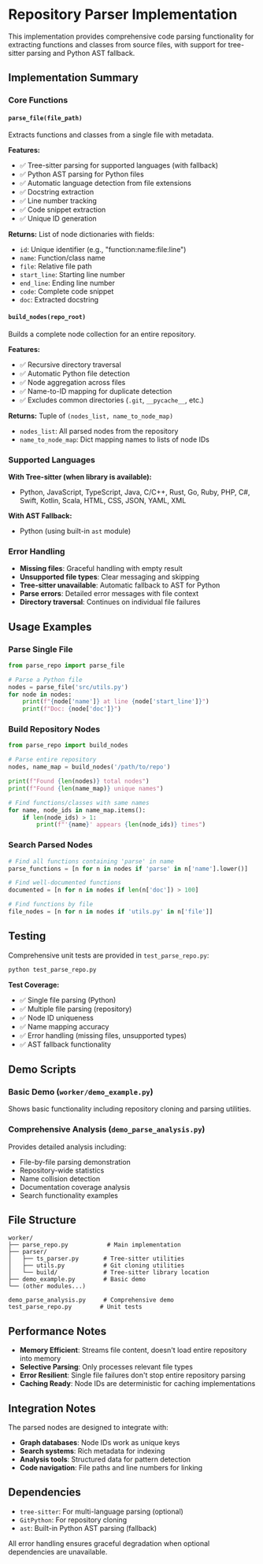 # Repository Parser Implementation

This implementation provides comprehensive code parsing functionality for extracting functions and classes from source files, with support for tree-sitter parsing and Python AST fallback.

## Implementation Summary

### Core Functions

#### `parse_file(file_path)`
Extracts functions and classes from a single file with metadata.

**Features:**
- ✅ Tree-sitter parsing for supported languages (with fallback)
- ✅ Python AST parsing for Python files
- ✅ Automatic language detection from file extensions
- ✅ Docstring extraction
- ✅ Line number tracking
- ✅ Code snippet extraction
- ✅ Unique ID generation

**Returns:** List of node dictionaries with fields:
- `id`: Unique identifier (e.g., "function:name:file:line")
- `name`: Function/class name
- `file`: Relative file path
- `start_line`: Starting line number
- `end_line`: Ending line number
- `code`: Complete code snippet
- `doc`: Extracted docstring

#### `build_nodes(repo_root)`
Builds a complete node collection for an entire repository.

**Features:**
- ✅ Recursive directory traversal
- ✅ Automatic Python file detection
- ✅ Node aggregation across files
- ✅ Name-to-ID mapping for duplicate detection
- ✅ Excludes common directories (`.git`, `__pycache__`, etc.)

**Returns:** Tuple of `(nodes_list, name_to_node_map)`
- `nodes_list`: All parsed nodes from the repository
- `name_to_node_map`: Dict mapping names to lists of node IDs

### Supported Languages

**With Tree-sitter (when library is available):**
- Python, JavaScript, TypeScript, Java, C/C++, Rust, Go, Ruby, PHP, C#, Swift, Kotlin, Scala, HTML, CSS, JSON, YAML, XML

**With AST Fallback:**
- Python (using built-in `ast` module)

### Error Handling

- **Missing files**: Graceful handling with empty result
- **Unsupported file types**: Clear messaging and skipping
- **Tree-sitter unavailable**: Automatic fallback to AST for Python
- **Parse errors**: Detailed error messages with file context
- **Directory traversal**: Continues on individual file failures

## Usage Examples

### Parse Single File
```python
from parse_repo import parse_file

# Parse a Python file
nodes = parse_file('src/utils.py')
for node in nodes:
    print(f"{node['name']} at line {node['start_line']}")
    print(f"Doc: {node['doc']}")
```

### Build Repository Nodes
```python
from parse_repo import build_nodes

# Parse entire repository
nodes, name_map = build_nodes('/path/to/repo')

print(f"Found {len(nodes)} total nodes")
print(f"Found {len(name_map)} unique names")

# Find functions/classes with same names
for name, node_ids in name_map.items():
    if len(node_ids) > 1:
        print(f"'{name}' appears {len(node_ids)} times")
```

### Search Parsed Nodes
```python
# Find all functions containing 'parse' in name
parse_functions = [n for n in nodes if 'parse' in n['name'].lower()]

# Find well-documented functions
documented = [n for n in nodes if len(n['doc']) > 100]

# Find functions by file
file_nodes = [n for n in nodes if 'utils.py' in n['file']]
```

## Testing

Comprehensive unit tests are provided in `test_parse_repo.py`:

```bash
python test_parse_repo.py
```

**Test Coverage:**
- ✅ Single file parsing (Python)
- ✅ Multiple file parsing (repository)
- ✅ Node ID uniqueness
- ✅ Name mapping accuracy
- ✅ Error handling (missing files, unsupported types)
- ✅ AST fallback functionality

## Demo Scripts

### Basic Demo (`worker/demo_example.py`)
Shows basic functionality including repository cloning and parsing utilities.

### Comprehensive Analysis (`demo_parse_analysis.py`)
Provides detailed analysis including:
- File-by-file parsing demonstration
- Repository-wide statistics
- Name collision detection
- Documentation coverage analysis
- Search functionality examples

## File Structure

```
worker/
├── parse_repo.py           # Main implementation
├── parser/
│   ├── ts_parser.py       # Tree-sitter utilities
│   ├── utils.py           # Git cloning utilities
│   └── build/             # Tree-sitter library location
├── demo_example.py        # Basic demo
└── (other modules...)

demo_parse_analysis.py     # Comprehensive demo
test_parse_repo.py        # Unit tests
```

## Performance Notes

- **Memory Efficient**: Streams file content, doesn't load entire repository into memory
- **Selective Parsing**: Only processes relevant file types
- **Error Resilient**: Single file failures don't stop entire repository parsing
- **Caching Ready**: Node IDs are deterministic for caching implementations

## Integration Notes

The parsed nodes are designed to integrate with:
- **Graph databases**: Node IDs work as unique keys
- **Search systems**: Rich metadata for indexing
- **Analysis tools**: Structured data for pattern detection
- **Code navigation**: File paths and line numbers for linking

## Dependencies

- `tree-sitter`: For multi-language parsing (optional)
- `GitPython`: For repository cloning
- `ast`: Built-in Python AST parsing (fallback)

All error handling ensures graceful degradation when optional dependencies are unavailable.
